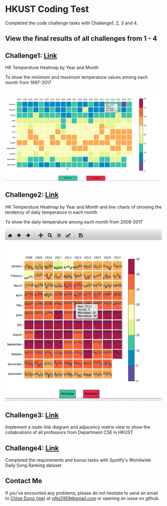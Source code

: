 # HKUST Coding Test
Completed the code challenge tasks with Challenge1, 2, 3 and 4.

## View the final results of all challenges from 1 - 4

## Challenge1: [Link](./Challenge1/README.md)

HK Temperature Heatmap by Year and Month

To show the minimum and maximum temperature values among each month from 1997-2017

![Challenge1](./Challenge1/challenge01.gif)


## Challenge2: [Link](./Challenge2/README.md)

HK Temperature Heatmap by Year and Month and line charts of showing the tendency of daily temperature in each month

To show the daily temperature among each month from 2008-2017

![Challenge2](./Challenge2/Challenge02.gif)

## Challenge3: [Link](./Challenge3/README.md)

Implement a node-link diagram and adjacency matrix view to show the collabrations of all professors from Department CSE in HKUST

## Challenge4: [Link](./Challenge4/README.md)

Completed the requirements and bunus tasks with Spotify's Worldwide Daily Song Ranking dataset

## Contact Me
If you've encounted any problems, please do not hesitate to send an email to [Chloe Dong (me)](https://github.com/yifeidongchloe) at yifei2959@gmail.com or opening an issue on github.
